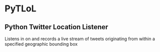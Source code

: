 # PyTLoL
## Python Twitter Location Listener
Listens in on and records a live stream of tweets originating from within a specified geographic bounding box
